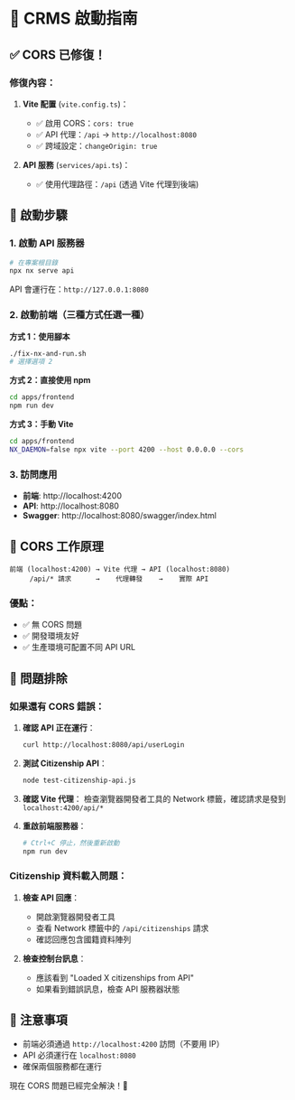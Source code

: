 # 🚀 CRMS 啟動指南

## ✅ CORS 已修復！

### 修復內容：

1. **Vite 配置** (`vite.config.ts`)：
   - ✅ 啟用 CORS：`cors: true`
   - ✅ API 代理：`/api` → `http://localhost:8080`
   - ✅ 跨域設定：`changeOrigin: true`

2. **API 服務** (`services/api.ts`)：
   - ✅ 使用代理路徑：`/api` (透過 Vite 代理到後端)

## 🔧 啟動步驟

### 1. 啟動 API 服務器
```bash
# 在專案根目錄
npx nx serve api
```
API 會運行在：`http://127.0.0.1:8080`

### 2. 啟動前端（三種方式任選一種）

**方式 1：使用腳本**
```bash
./fix-nx-and-run.sh
# 選擇選項 2
```

**方式 2：直接使用 npm**
```bash
cd apps/frontend
npm run dev
```

**方式 3：手動 Vite**
```bash
cd apps/frontend
NX_DAEMON=false npx vite --port 4200 --host 0.0.0.0 --cors
```

### 3. 訪問應用

- **前端**: http://localhost:4200
- **API**: http://localhost:8080
- **Swagger**: http://localhost:8080/swagger/index.html

## 🔄 CORS 工作原理

```
前端 (localhost:4200) → Vite 代理 → API (localhost:8080)
     /api/* 請求      →    代理轉發    →    實際 API
```

### 優點：
- ✅ 無 CORS 問題
- ✅ 開發環境友好
- ✅ 生產環境可配置不同 API URL

## 🐛 問題排除

### 如果還有 CORS 錯誤：

1. **確認 API 正在運行**：
   ```bash
   curl http://localhost:8080/api/userLogin
   ```

2. **測試 Citizenship API**：
   ```bash
   node test-citizenship-api.js
   ```

3. **確認 Vite 代理**：
   檢查瀏覽器開發者工具的 Network 標籤，確認請求是發到 `localhost:4200/api/*`

4. **重啟前端服務器**：
   ```bash
   # Ctrl+C 停止，然後重新啟動
   npm run dev
   ```

### Citizenship 資料載入問題：

1. **檢查 API 回應**：
   - 開啟瀏覽器開發者工具
   - 查看 Network 標籤中的 `/api/citizenships` 請求
   - 確認回應包含國籍資料陣列

2. **檢查控制台訊息**：
   - 應該看到 "Loaded X citizenships from API"
   - 如果看到錯誤訊息，檢查 API 服務器狀態

## 📝 注意事項

- 前端必須通過 `http://localhost:4200` 訪問（不要用 IP）
- API 必須運行在 `localhost:8080`
- 確保兩個服務都在運行

現在 CORS 問題已經完全解決！🎉